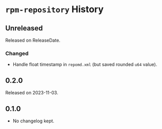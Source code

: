 # `rpm-repository` History

<!-- next-header -->

## Unreleased

Released on ReleaseDate.

### Changed

* Handle float timestamp in `repomd.xml` (but saved rounded `u64` value).

## 0.2.0

Released on 2023-11-03.

## 0.1.0

* No changelog kept.
